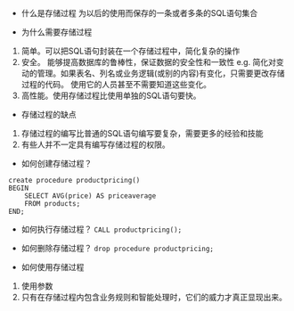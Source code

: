 * 什么是存储过程
 为以后的使用而保存的一条或者多条的SQL语句集合


* 为什么需要存储过程
1. 简单。可以把SQL语句封装在一个存储过程中，简化复杂的操作
2. 安全。 能够提高数据库的鲁棒性，保证数据的安全性和一致性
e.g. 简化对变动的管理。如果表名、列名或业务逻辑(或别的内容)有变化，只需要更改存储过程的代码。
使用它的人员甚至不需要知道这些变化。
3. 高性能。使用存储过程比使用单独的SQL语句要快。

* 存储过程的缺点
1. 存储过程的编写比普通的SQL语句编写要复杂，需要更多的经验和技能
2. 有些人并不一定具有编写存储过程的权限。

* 如何创建存储过程？
```
create procedure productpricing()
BEGIN
    SELECT AVG(price) AS priceaverage
    FROM products;
END;
```
* 如何执行存储过程？
`CALL productpricing();`

* 如何删除存储过程？
`drop procedure productpricing;`

* 如何使用存储过程
1. 使用参数
2. 只有在存储过程内包含业务规则和智能处理时，它们的威力才真正显现出来。

